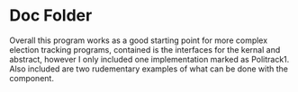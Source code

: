 # Doc Folder

Overall this program works as a good starting point for more complex election tracking programs, contained is the interfaces for the kernal and abstract, however I only included one implementation marked as Politrack1. Also included are two rudementary examples of what can be done with the component.
